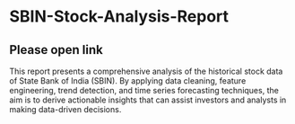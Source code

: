 # SBIN-Stock-Analysis-Report
## Please open link 

This report presents a comprehensive analysis of the historical stock data of State Bank of India (SBIN). By applying data cleaning, feature engineering, trend detection, and time series forecasting techniques, the aim is to derive actionable insights that can assist investors and analysts in making data-driven decisions.
